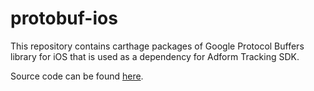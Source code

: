 # protobuf-ios

This repository contains carthage packages of Google Protocol Buffers library for iOS that is used as a dependency for Adform Tracking SDK.

Source code can be found [here](https://github.com/protocolbuffers/protobuf/tree/master/objectivec).
